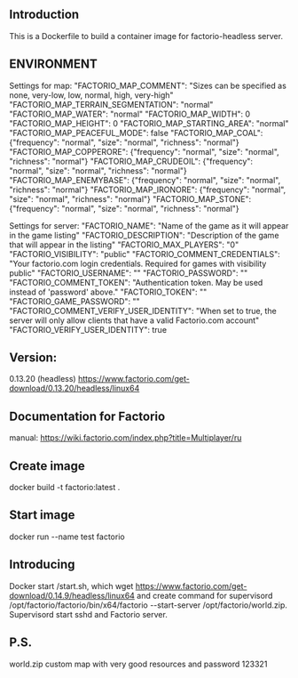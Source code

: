 ## Introduction
This is a Dockerfile to build a container image for factorio-headless server.

## ENVIRONMENT
Settings for map:
	"FACTORIO_MAP_COMMENT": "Sizes can be specified as none, very-low, low, normal, high, very-high"
	"FACTORIO_MAP_TERRAIN_SEGMENTATION": "normal"
	"FACTORIO_MAP_WATER": "normal"
	"FACTORIO_MAP_WIDTH": 0
	"FACTORIO_MAP_HEIGHT": 0
	"FACTORIO_MAP_STARTING_AREA": "normal"
	"FACTORIO_MAP_PEACEFUL_MODE": false
	"FACTORIO_MAP_COAL": {"frequency": "normal", "size": "normal", "richness": "normal"}
	"FACTORIO_MAP_COPPERORE": {"frequency": "normal", "size": "normal", "richness": "normal"}
	"FACTORIO_MAP_CRUDEOIL": {"frequency": "normal", "size": "normal", "richness": "normal"}
	"FACTORIO_MAP_ENEMYBASE": {"frequency": "normal", "size": "normal", "richness": "normal"}
	"FACTORIO_MAP_IRONORE": {"frequency": "normal", "size": "normal", "richness": "normal"}
	"FACTORIO_MAP_STONE": {"frequency": "normal", "size": "normal", "richness": "normal"}

Settings for server:
	"FACTORIO_NAME": "Name of the game as it will appear in the game listing"
	"FACTORIO_DESCRIPTION": "Description of the game that will appear in the listing"
	"FACTORIO_MAX_PLAYERS": "0"
	"FACTORIO_VISIBILITY": "public"
	"FACTORIO_COMMENT_CREDENTIALS": "Your factorio.com login credentials. Required for games with visibility public"
	"FACTORIO_USERNAME": ""
	"FACTORIO_PASSWORD": ""
	"FACTORIO_COMMENT_TOKEN": "Authentication token. May be used instead of 'password' above."
	"FACTORIO_TOKEN": ""
	"FACTORIO_GAME_PASSWORD": ""
	"FACTORIO_COMMENT_VERIFY_USER_IDENTITY": "When set to true, the server will only allow clients that have a valid Factorio.com account"
	"FACTORIO_VERIFY_USER_IDENTITY": true

## Version: 
0.13.20 (headless)
https://www.factorio.com/get-download/0.13.20/headless/linux64

## Documentation for Factorio
manual: https://wiki.factorio.com/index.php?title=Multiplayer/ru

## Create image
docker build -t factorio:latest .

## Start image
docker run --name test factorio

## Introducing
Docker start /start.sh, which wget https://www.factorio.com/get-download/0.14.9/headless/linux64 and create command for supervisord /opt/factorio/factorio/bin/x64/factorio --start-server /opt/factorio/world.zip.
Supervisord start sshd and Factorio server.

## P.S.
world.zip custom map with very good resources and password 123321
